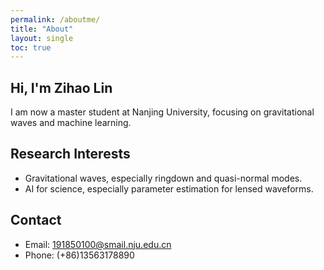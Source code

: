 ```yaml
---
permalink: /aboutme/
title: "About"
layout: single
toc: true
---
```


## Hi, I'm Zihao Lin

I am now a master student at Nanjing University, focusing on gravitational waves and machine learning.

## Research Interests

- Gravitational waves, especially ringdown and quasi-normal modes.
- AI for science, especially parameter estimation for lensed waveforms.
  
## Contact

- Email: [191850100@smail.nju.edu.cn](mailto:191850100@smail.nju.edu.cn)
- Phone: (+86)13563178890
